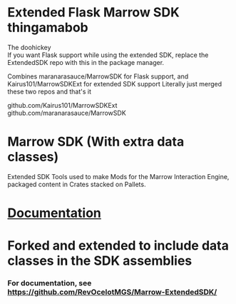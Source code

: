 # Extended Flask Marrow SDK thingamabob
The doohickey  
If you want Flask support while using the extended SDK, replace the ExtendedSDK repo with this in the package manager.  

Combines maranarasauce/MarrowSDK for Flask support, and Kairus101/MarrowSDKExt for extended SDK support
Literally just merged these two repos and that's it

github.com/Kairus101/MarrowSDKExt
github.com/maranarasauce/MarrowSDK


# Marrow SDK (With extra data classes)
Extended SDK Tools used to make Mods for the Marrow Interaction Engine, packaged content in Crates stacked on Pallets.  
# [Documentation](https://github.com/StressLevelZero/MarrowSDK/wiki)


# Forked and extended to include data classes in the SDK assemblies

### For documentation, see https://github.com/RevOcelotMGS/Marrow-ExtendedSDK/
